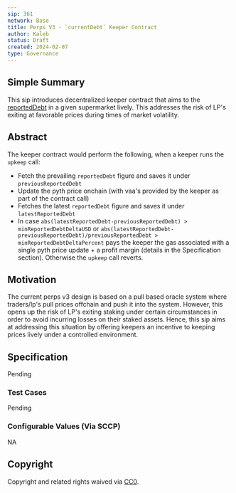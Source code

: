 ```yaml
---
sip: 361
network: Base
title: Perps V3 - `currentDebt` Keeper Contract
author: Kaleb
status: Draft
created: 2024-02-07
type: Governance
---
```


<!--You can leave these HTML comments in your merged SCCP and delete the visible duplicate text guides, they will not appear and may be helpful to refer to if you edit it again. This is the suggested template for new SCCPs. Note that an SCCP number will be assigned by an editor. When opening a pull request to submit your SCCP, please use an abbreviated title in the filename, `sccp-draft_title_abbrev.md`. The title should be 44 characters or less.-->

## Simple Summary

<!--"If you can't explain it simply, you don't understand it well enough." Provide a simplified and layman-accessible explanation of the SCCP.-->

This sip introduces decentralized keeper contract that aims to  the [reportedDebt](https://github.com/Synthetixio/synthetix-v3/blob/main/markets/perps-market/contracts/modules/PerpsMarketFactoryModule.sol#L114) in a given supermarket lively. This addresses the risk of LP's exiting at favorable prices during times of market volatility.    

## Abstract

<!--A short (~200 word) description of the variable change proposed.-->
The keeper contract would perform the following, when a keeper runs the `upkeep` call:
- Fetch the prevailing `reportedDebt` figure and saves it under `previousReportedDebt`
- Update the pyth price onchain (with vaa's provided by the keeper as part of the contract call)
- Fetches the latest `reportedDebt` figure and saves it under `latestReportedDebt`
- In case `abs(latestReportedDebt-previousReportedDebt) > minReportedDebtDeltaUSD` or `abs(latestReportedDebt-previousReportedDebt)/previousReportedDebt > minReportedDebtDeltaPercent` pays the keeper the gas associated with a single pyth price update + a profit margin (details in the Specification section). Otherwise the `upkeep` call reverts.


## Motivation

<!--The motivation is critical for SCCPs that want to update variables within Synthetix. It should clearly explain why the existing variable is not incentive aligned. SCCP submissions without sufficient motivation may be rejected outright.-->

The current perps v3 design is based on a pull based oracle system where traders/lp's pull prices offchain and push it into the system. However, this opens up the risk of LP's exiting staking under certain circumstances in order to avoid incurring losses on their staked assets. Hence, this sip aims at addressing this situation by offering keepers an incentive to keeping prices lively under a controlled environment.

## Specification

<!--The therefore specification should describe the syntax and semantics of new feature, there are five sections
1. Overview
2. Rationale
3. Technical Specification
4. Test Cases
5. Configurable Values
-->

Pending

### Test Cases

<!--Test cases for an implementation are mandatory for SIPs but can be included with the implementation..-->

Pending 

### Configurable Values (Via SCCP)

<!--Please list all values configurable via SCCP under this implementation.-->
NA

## Copyright

Copyright and related rights waived via [CC0](https://creativecommons.org/publicdomain/zero/1.0/).
